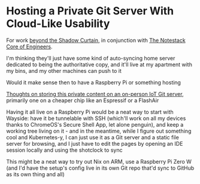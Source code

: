 # Hosting a Private Git Server With Cloud-Like Usability

For work [beyond the Shadow Curtain](e50eb50f-cc83-43b5-888a-d2ae77daf8a5.md), in conjunction with [The Notestack Core of Engineers](30ec2e6e-47d0-496a-a523-0732b35aea8a.md).

I'm thinking they'll just have some kind of auto-syncing home server dedicated to being the authoritative copy, and it'll live at my apartment with my bins, and my other machines can push to it

Would it make sense then to have a Raspberry Pi or something hosting

[Thoughts on storing this private content on an on-person IoT Git server](8ee4ce3b-d7bc-46d1-a7df-913a847bf2b1.md), primarily one on a cheaper chip like an Espressif or a FlashAir

Having it all live on a Raspberry Pi would be a neat way to start with Wayside: have it be tunnelable with SSH (which'll work on all my devices thanks to ChromeOS's Secure Shell App, let alone penguin), and keep a working tree living on it - and in the meantime, while I figure out something cool and Kubernetes-y, I can just use it as a Git server and a static file server for browsing, and I just have to edit the pages by opening an IDE session locally and using the shotclock to sync

This might be a neat way to try out Nix on ARM, use a Raspberry Pi Zero W (and I'd have the setup's config live in its own Git repo that'd sync to GitHub as its own thing and all)
